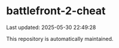 # battlefront-2-cheat

Last updated: 2025-05-30 22:49:28

This repository is automatically maintained.
